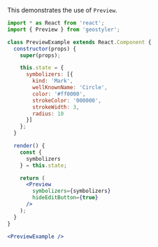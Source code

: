 <!--
 * Released under the BSD 2-Clause License
 *
 * Copyright (c) 2018-present, terrestris GmbH & Co. KG
 * All rights reserved.
 *
 * Redistribution and use in source and binary forms, with or without
 * modification, are permitted provided that the following conditions are met:
 *
 * * Redistributions of source code must retain the above copyright notice,
 *   this list of conditions and the following disclaimer.
 *
 * * Redistributions in binary form must reproduce the above copyright notice,
 *   this list of conditions and the following disclaimer in the documentation
 *   and/or other materials provided with the distribution.
 *
 * THIS SOFTWARE IS PROVIDED BY THE COPYRIGHT HOLDERS AND CONTRIBUTORS "AS IS"
 * AND ANY EXPRESS OR IMPLIED WARRANTIES, INCLUDING, BUT NOT LIMITED TO, THE
 * IMPLIED WARRANTIES OF MERCHANTABILITY AND FITNESS FOR A PARTICULAR PURPOSE
 * ARE DISCLAIMED. IN NO EVENT SHALL THE COPYRIGHT HOLDER OR CONTRIBUTORS BE
 * LIABLE FOR ANY DIRECT, INDIRECT, INCIDENTAL, SPECIAL, EXEMPLARY, OR
 * CONSEQUENTIAL DAMAGES (INCLUDING, BUT NOT LIMITED TO, PROCUREMENT OF
 * SUBSTITUTE GOODS OR SERVICES; LOSS OF USE, DATA, OR PROFITS; OR BUSINESS
 * INTERRUPTION) HOWEVER CAUSED AND ON ANY THEORY OF LIABILITY, WHETHER IN
 * CONTRACT, STRICT LIABILITY, OR TORT (INCLUDING NEGLIGENCE OR OTHERWISE)
 * ARISING IN ANY WAY OUT OF THE USE OF THIS SOFTWARE, EVEN IF ADVISED OF THE
 * POSSIBILITY OF SUCH DAMAGE.
 *
-->

This demonstrates the use of `Preview`.

```jsx
import * as React from 'react';
import { Preview } from 'geostyler';

class PreviewExample extends React.Component {
  constructor(props) {
    super(props);

    this.state = {
      symbolizers: [{
        kind: 'Mark',
        wellKnownName: 'Circle',
        color: '#ff0000',
        strokeColor: '000000',
        strokeWidth: 3,
        radius: 10
      }]
    };
  }

  render() {
    const {
      symbolizers
    } = this.state;

    return (
      <Preview
        symbolizers={symbolizers}
        hideEditButton={true}
      />
    );
  }
}

<PreviewExample />
```
